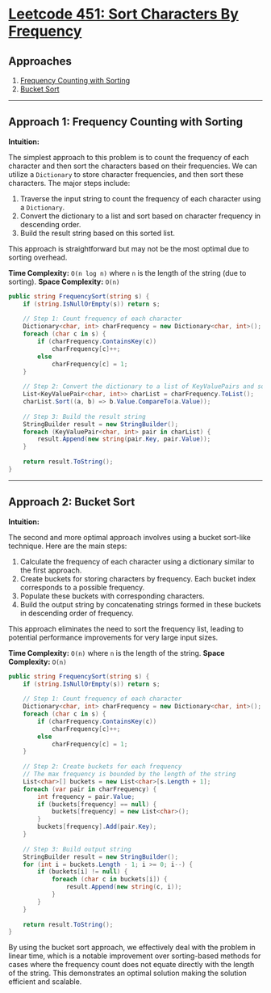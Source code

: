 # [Leetcode 451: Sort Characters By Frequency](https://leetcode.com/problems/sort-characters-by-frequency/)

## Approaches
1. [Frequency Counting with Sorting](#approach-1-frequency-counting-with-sorting)
2. [Bucket Sort](#approach-2-bucket-sort)

---

## Approach 1: Frequency Counting with Sorting

**Intuition:**

The simplest approach to this problem is to count the frequency of each character and then sort the characters based on their frequencies. We can utilize a `Dictionary` to store character frequencies, and then sort these characters. The major steps include:

1. Traverse the input string to count the frequency of each character using a `Dictionary`.
2. Convert the dictionary to a list and sort based on character frequency in descending order.
3. Build the result string based on this sorted list.

This approach is straightforward but may not be the most optimal due to sorting overhead.

**Time Complexity:** `O(n log n)` where `n` is the length of the string (due to sorting).
**Space Complexity:** `O(n)`

```csharp
public string FrequencySort(string s) {
    if (string.IsNullOrEmpty(s)) return s;
    
    // Step 1: Count frequency of each character
    Dictionary<char, int> charFrequency = new Dictionary<char, int>();
    foreach (char c in s) {
        if (charFrequency.ContainsKey(c))
            charFrequency[c]++;
        else
            charFrequency[c] = 1;
    }
    
    // Step 2: Convert the dictionary to a list of KeyValuePairs and sort
    List<KeyValuePair<char, int>> charList = charFrequency.ToList();
    charList.Sort((a, b) => b.Value.CompareTo(a.Value));
    
    // Step 3: Build the result string
    StringBuilder result = new StringBuilder();
    foreach (KeyValuePair<char, int> pair in charList) {
        result.Append(new string(pair.Key, pair.Value));
    }
    
    return result.ToString();
}
```

---

## Approach 2: Bucket Sort

**Intuition:**

The second and more optimal approach involves using a bucket sort-like technique. Here are the main steps:

1. Calculate the frequency of each character using a dictionary similar to the first approach.
2. Create buckets for storing characters by frequency. Each bucket index corresponds to a possible frequency.
3. Populate these buckets with corresponding characters.
4. Build the output string by concatenating strings formed in these buckets in descending order of frequency.

This approach eliminates the need to sort the frequency list, leading to potential performance improvements for very large input sizes.

**Time Complexity:** `O(n)` where `n` is the length of the string.
**Space Complexity:** `O(n)`

```csharp
public string FrequencySort(string s) {
    if (string.IsNullOrEmpty(s)) return s;
    
    // Step 1: Count frequency of each character
    Dictionary<char, int> charFrequency = new Dictionary<char, int>();
    foreach (char c in s) {
        if (charFrequency.ContainsKey(c))
            charFrequency[c]++;
        else
            charFrequency[c] = 1;
    }
    
    // Step 2: Create buckets for each frequency
    // The max frequency is bounded by the length of the string
    List<char>[] buckets = new List<char>[s.Length + 1];
    foreach (var pair in charFrequency) {
        int frequency = pair.Value;
        if (buckets[frequency] == null) {
            buckets[frequency] = new List<char>();
        }
        buckets[frequency].Add(pair.Key);
    }
    
    // Step 3: Build output string
    StringBuilder result = new StringBuilder();
    for (int i = buckets.Length - 1; i >= 0; i--) {
        if (buckets[i] != null) {
            foreach (char c in buckets[i]) {
                result.Append(new string(c, i));
            }
        }
    }
    
    return result.ToString();
}
```

By using the bucket sort approach, we effectively deal with the problem in linear time, which is a notable improvement over sorting-based methods for cases where the frequency count does not equate directly with the length of the string. This demonstrates an optimal solution making the solution efficient and scalable.

